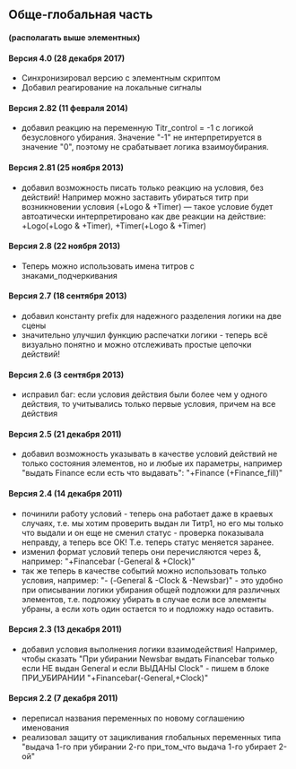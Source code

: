 ## Обще-глобальная часть
#### (располагать выше элементных)

#### Версия 4.0 (28 декабря 2017)
* Синхронизировал версию с элементным скриптом
* Добавил реагирование на локальные сигналы

#### Версия 2.82 (11 февраля 2014)
* добавил реакцию на переменную Titr_control = -1 с логикой безусловного убирания. Значение "-1" не интерпретируется в значение "0", поэтому не срабатывает логика взаимоубирания.

#### Версия 2.81 (25 ноября 2013)
* добавил возможность писать только реакцию на условия, без действий! Например можно заставить убираться титр при возникновении условия (+Logo & +Timer) — такое условие будет автоатически интерпретировано как две реакции на действие: +Logo(+Logo & +Timer), +Timer(+Logo & +Timer)

#### Версия 2.8 (22 ноября 2013)
* Теперь можно использовать имена титров с знаками_подчеркивания

#### Версия 2.7 (18 сентября 2013)
* добавил константу prefix для надежного разделения логики на две сцены
* значительно улучшил функцию распечатки логики - теперь всё визуально понятно и можно отслеживать простые цепочки действий!

#### Версия 2.6 (3 сентября 2013)
* исправил баг: если условия действия были более чем у одного действия, то учитывались только первые условия, причем на все действия

#### Версия 2.5 (21 декабря 2011)
* добавил возможность указывать в качестве условий действий не только состояния элементов, но и любые их параметры, например "выдать Finance если есть что выдавать": "+Finance (+Finance_fill)"

#### Версия 2.4 (14 декабря 2011)
* починили работу условий - теперь она работает даже в краевых случаях, т.е. мы хотим проверить выдан ли Титр1, но его мы только что выдали и он еще не сменил статус - проверка показывала неправду, а теперь все ОК! Т.е. теперь статус меняется заранее.
* изменил формат условий теперь они перечисляются через &, например: "+Financebar (-General & +Clock)"
* так же теперь в качестве событий можно использовать только условия, например: "- (-General & -Clock & -Newsbar)" - это удобно при описывании логики убирания общей подложки для различных элементов, т.е. подложку убирать в случае если все элементы убраны, а если хоть один остается то и подложку надо оставить.

#### Версия 2.3 (13 декабря 2011)
* добавил условия выполнения логики взаимодействия!
Например, чтобы сказать "При убирании Newsbar выдать Financebar только если НЕ выдан General и если ВЫДАНЫ Clock" - пишем в блоке ПРИ_УБИРАНИИ "+Financebar(-General,+Clock)"

#### Версия 2.2 (7 декабря 2011)
* переписал названия переменных по новому соглашению именования
* реализовал защиту от зацикливания глобальных переменных типа "выдача 1-го при убирании 2-го при_том_что выдача 1-го убирает 2-ой"